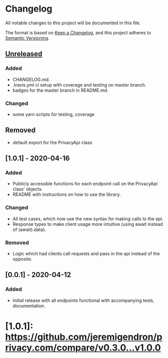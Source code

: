 # Changelog
All notable changes to this project will be documented in this file.

The format is based on [Keep a Changelog](https://keepachangelog.com/en/1.0.0/),
and this project adheres to [Semantic Versioning](https://semver.org/spec/v2.0.0.html).

## [Unreleased]
### Added
- CHANGELOG.md.
- .travis.yml ci setup with coverage and testing on master branch.
- badges for the master branch in README.md.

### Changed
- some yarn scripts for testing, coverage

## Removed
- default export for the PrivacyApi class

## [1.0.1] - 2020-04-16
### Added
- Publicly accessible functions for each endpoint call on the PrivacyApi class' objects.
- README with instructions on how to use the library.

### Changed
- All test cases, which now use the new syntax for making calls to the api.
- Response types to make client usage more intuitive (using await instead of (await).data).

### Removed
- Logic which had clients call requests and pass in the api instead of the opposite.

## [0.0.1] - 2020-04-12
### Added
- Initial release with all endpoints functional with accompanying tests, documentation.

[Unreleased]: https://github.com/olivierlacan/keep-a-changelog/compare/v1.0.1...HEAD
# [1.0.1]: https://github.com/jeremigendron/privacy.com/compare/v0.3.0...v1.0.0
